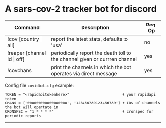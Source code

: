# A sars-cov-2 tracker bot for discord



| Command  | Description  | Req. Op  |
|---|---|---|
| !cov [country \| all]  | report the latest stats, defaults to 'usa'  | no  |
| !reaper [channel id \| off] | periodically report the death toll to the channel given or currren channel  | yes  |
| !covchans | print the channels in which the bot operates via direct message | yes  |

Config file `covidbot.cfg` example:

    TOKEN = "<rapidapitokenhere>"                        # your rapidapi token
    CHANS = ["000000000000000000", "123456789123456789"] # IDs of channels the bot will opertate in
    CRONSPEC = "1 * * * *"                               # cronspec for periodic reports

---